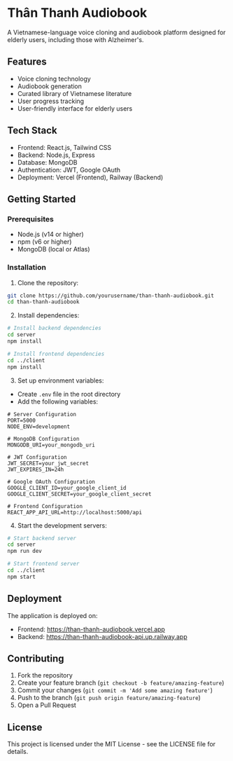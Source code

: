 # Thân Thanh Audiobook

A Vietnamese-language voice cloning and audiobook platform designed for elderly users, including those with Alzheimer's.

## Features

- Voice cloning technology
- Audiobook generation
- Curated library of Vietnamese literature
- User progress tracking
- User-friendly interface for elderly users

## Tech Stack

- Frontend: React.js, Tailwind CSS
- Backend: Node.js, Express
- Database: MongoDB
- Authentication: JWT, Google OAuth
- Deployment: Vercel (Frontend), Railway (Backend)

## Getting Started

### Prerequisites

- Node.js (v14 or higher)
- npm (v6 or higher)
- MongoDB (local or Atlas)

### Installation

1. Clone the repository:
```bash
git clone https://github.com/yourusername/than-thanh-audiobook.git
cd than-thanh-audiobook
```

2. Install dependencies:
```bash
# Install backend dependencies
cd server
npm install

# Install frontend dependencies
cd ../client
npm install
```

3. Set up environment variables:
- Create `.env` file in the root directory
- Add the following variables:
```
# Server Configuration
PORT=5000
NODE_ENV=development

# MongoDB Configuration
MONGODB_URI=your_mongodb_uri

# JWT Configuration
JWT_SECRET=your_jwt_secret
JWT_EXPIRES_IN=24h

# Google OAuth Configuration
GOOGLE_CLIENT_ID=your_google_client_id
GOOGLE_CLIENT_SECRET=your_google_client_secret

# Frontend Configuration
REACT_APP_API_URL=http://localhost:5000/api
```

4. Start the development servers:
```bash
# Start backend server
cd server
npm run dev

# Start frontend server
cd ../client
npm start
```

## Deployment

The application is deployed on:
- Frontend: https://than-thanh-audiobook.vercel.app
- Backend: https://than-thanh-audiobook-api.up.railway.app

## Contributing

1. Fork the repository
2. Create your feature branch (`git checkout -b feature/amazing-feature`)
3. Commit your changes (`git commit -m 'Add some amazing feature'`)
4. Push to the branch (`git push origin feature/amazing-feature`)
5. Open a Pull Request

## License

This project is licensed under the MIT License - see the LICENSE file for details. 